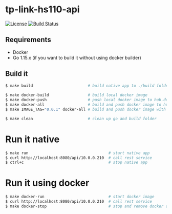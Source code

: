 # tp-link-hs110-api

[![License](https://img.shields.io/badge/License-Apache%202.0-blue.svg)](https://opensource.org/licenses/Apache-2.0)
[![Build Status](https://travis-ci.com/larmic/tp-link-hs110-api.svg?branch=master)](https://travis-ci.com/larmic/tp-link-hs110-api)

## Requirements

* Docker 
* Go 1.15.x (if you want to build it without using docker builder)

## Build it

```sh 
$ make build                        # build native app to ./build folder
            
$ make docker-build                 # build local docker image
$ make docker-push                  # push local docker image to hub.docker.com
$ make docker-all                   # build and push docker image to hub.docker.com
$ make IMAGE_TAG="0.0.1" docker-all # build and push docker image with specific version

$ make clean                        # clean up go and build folder
```

# Run it native

```sh 
$ make run                                   # start native app 
$ curl http://localhost:8080/api/10.0.0.210  # call rest service
$ ctrl+c                                     # stop native app
```

# Run it using docker

```sh 
$ make docker-run                            # start docker image 
$ curl http://localhost:8080/api/10.0.0.210  # call rest service
$ make docker-stop                           # stop and remove docker app
```